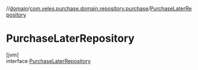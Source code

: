 //[domain](../../../index.md)/[com.veles.purchase.domain.repository.purchase](../index.md)/[PurchaseLaterRepository](index.md)

# PurchaseLaterRepository

[jvm]\
interface [PurchaseLaterRepository](index.md)
